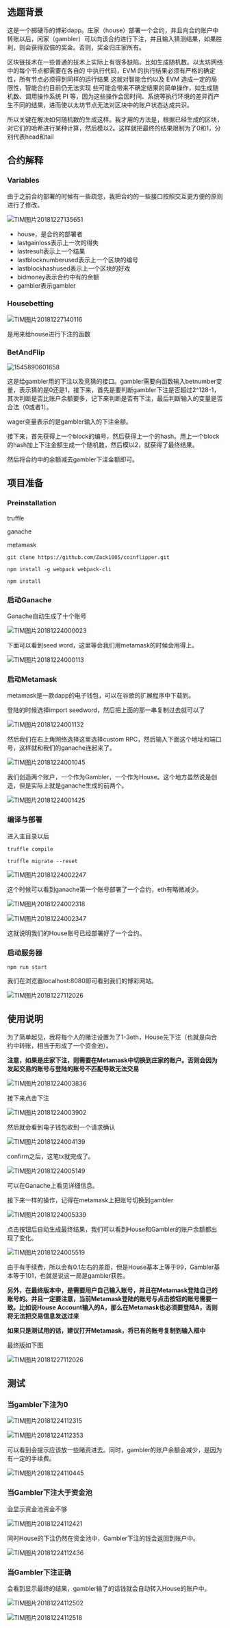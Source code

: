 ## 选题背景

这是一个掷硬币的博彩dapp。庄家（house）部署一个合约，并且向合约账户中转账以后，闲家（gambler）可以向该合约进行下注，并且输入猜测结果，如果胜利，则会获得双倍的奖金。否则，奖金归庄家所有。

区块链技术在一些普通的技术上实际上有很多缺陷。比如生成随机数。以太坊网络中的每个节点都需要在各自的 中执行代码，EVM 的执行结果必须有严格的确定性，所有节点必须得到同样的运行结果 这就对智能合约以及 EVM 造成一定的局限性，智能合约目前仍无法实现 些可能会带来不确定结果的简单操作，如生成随机数、调用操作系统 PI 等，因为这些操作会因时间、系统等执行环境的差异而产生不同的结果，进而使以太坊节点无法对区块中的账户状态达成共识。

所以关键在解决如何随机数的生成这样。我才用的方法是，根据已经生成的区块，对它们的哈希进行某种计算，然后模以2。这样就把最终的结果限制为了0和1，分别代表head和tail

## 合约解释

### Variables

由于之前合约部署的时候有一些疏忽，我把合约的一些接口按照交互更方便的原则进行了修改。

![TIM图片20181227135651](https://github.com/Zack1005/coinflipper/blob/master/procedure/TIM图片20181227135651.png)

- house，是合约的部署者
- lastgainloss表示上一次的得失
- lastresult表示上一个结果
- lastblocknumberused表示上一个区块的编号
- lastblockhashused表示上一个区块的好戏
- bidmoney表示合约中有的余额
- gambler表示gambler

### Housebetting

![TIM图片20181227140116](https://github.com/Zack1005/coinflipper/blob/master/procedure/TIM图片20181227140116.png)

是用来给house进行下注的函数

### BetAndFlip

![1545890601658](https://github.com/Zack1005/coinflipper/blob/master/procedure/TIM图片20181227140301.png)

这是给gambler用的下注以及竞猜的接口。gambler需要向函数输入betnumber变量，表示猜的是0还是1，接下来，首先是要判断gambler下注是否超过2^128-1，其次判断是否比账户余额要多，记下来判断是否有下注，最后判断输入的变量是否合法（0或者1）。

wager变量表示的是gambler输入的下注金额。

接下来，首先获得上一个block的编号，然后获得上一个的hash。用上一个block的hash加上下注金额生成一个随机数，然后模以2，就获得了最终结果。

然后将合约中的余额减去gambler下注金额即可。



## 项目准备

### Preinstallation

truffle

ganache

metamask

```
git clone https://github.com/Zack1005/coinflipper.git

npm install -g webpack webpack-cli

npm install
```

### 启动Ganache

Ganache自动生成了十个账号

![TIM图片20181224000023](https://github.com/Zack1005/coinflipper/blob/master/procedure/TIM图片20181224000023.png)

下面可以看到seed word，这里等会我们用metamask的时候会用得上。

![TIM图片20181224000113](https://github.com/Zack1005/coinflipper/blob/master/procedure/TIM图片20181224000113.png)



### 启动Metamask

metamask是一款dapp的电子钱包，可以在谷歌的扩展程序中下载到。

登陆的时候选择import seedword，然后把上面的那一串复制过去就可以了

![TIM图片20181224001132](https://github.com/Zack1005/coinflipper/blob/master/procedure/TIM图片20181224001132.png)

然后我们在右上角网络选择这里选择custom RPC，然后输入下面这个地址和端口号，这样就和我们的ganache连起来了。

![TIM图片20181224001045](https://github.com/Zack1005/coinflipper/blob/master/procedure/TIM图片20181224001045.png)

我们创造两个账户，一个作为Gambler，一个作为House。这个地方虽然说是创造，但是实际上就是ganache生成的前两个。

![TIM图片20181224001425](https://github.com/Zack1005/coinflipper/blob/master/procedure/TIM图片20181224001425.png)

### 编译与部署

进入主目录以后

`truffle compile`

`truffle migrate --reset`

![TIM图片20181224002247](https://github.com/Zack1005/coinflipper/blob/master/procedure/TIM图片20181224002247.png)

这个时候可以看到ganache第一个账号部署了一个合约，eth有略微减少。

![TIM图片20181224002318](https://github.com/Zack1005/coinflipper/blob/master/procedure/TIM图片20181224002318.png)

![TIM图片20181224002347](https://github.com/Zack1005/coinflipper/blob/master/procedure/TIM图片20181224002347.png)

这就说明我们的House账号已经部署好了一个合约。

### 启动服务器

`npm run start`

我们在浏览器localhost:8080即可看到我们的博彩网站。

![TIM图片20181227112026](https://github.com/Zack1005/coinflipper/blob/master/procedure/TIM图片20181227112026.png)

## 使用说明

为了简单起见，我将每个人的赌注设置为了1-3eth，House先下注（也就是向合约中转账，相当于形成了一个资金池）。

**注意，如果是庄家下注，则需要在Metamask中切换到庄家的账户。否则会因为发起交易的账号与登陆的账号不匹配导致无法交易**

![TIM图片20181224003836](https://github.com/Zack1005/coinflipper/blob/master/procedure/TIM图片20181224003836.png)

接下来点击下注

![TIM图片20181224003902](https://github.com/Zack1005/coinflipper/blob/master/procedure/TIM图片20181224003902.png)

然后就会看到电子钱包收到一个请求确认

![TIM图片20181224004139](https://github.com/Zack1005/coinflipper/blob/master/procedure/TIM图片20181224004139.png)

confirm之后，这笔tx就完成了。

![TIM图片20181224005149](https://github.com/Zack1005/coinflipper/blob/master/procedure/TIM图片20181224005149.png)

可以在Ganache上看见详细信息。

接下来一样的操作，记得在metamask上把账号切换到gambler

![TIM图片20181224005339](https://github.com/Zack1005/coinflipper/blob/master/procedure/TIM图片20181224005339.png)

点击按钮后自动生成最终结果，我们可以看到House和Gambler的账户余额都出现了变化。

![TIM图片20181224005519](https://github.com/Zack1005/coinflipper/blob/master/procedure/TIM图片20181224005519.png)

由于有手续费，所以会有0.1左右的差距，但是House基本上等于99，Gambler基本等于101，也就是说这一局是gambler获胜。

**另外，在最终版本中，是需要用户自己输入账号，并且在Metamask登陆自己的账号的。并且一定要注意，当前Metamask登陆的账号与点击按钮的账号需要一致。比如说House Account输入的A，那么在Metamask也必须要登陆A，否则将无法把交易信息发送过来**

**如果只是测试用的话，建议打开Metamask，将已有的账号复制到输入框中**

最终版如下图

![TIM图片20181227112026](https://github.com/Zack1005/coinflipper/blob/master/procedure/TIM图片20181227112026.png)

## 测试

### 当gambler下注为0

![TIM图片20181224112315](https://github.com/Zack1005/coinflipper/blob/master/procedure/TIM图片20181224112315.png)

![TIM图片20181224112353](https://github.com/Zack1005/coinflipper/blob/master/procedure/TIM图片20181224112353.png)

可以看到会提示应该放一些赌资进去。同时，gambler的账户余额会减少，是因为有一定的手续费。

![TIM图片20181224110445](https://github.com/Zack1005/coinflipper/blob/master/procedure/TIM图片20181224110445.png)

### 当Gambler下注大于资金池

会显示资金池资金不够

![TIM图片20181224112421](https://github.com/Zack1005/coinflipper/blob/master/procedure/TIM图片20181224112421.png)

同时House的下注仍然在资金池中，Gambler下注的钱会返回到账户中。

![TIM图片20181224112436](https://github.com/Zack1005/coinflipper/blob/master/procedure/TIM图片20181224112436.png)

### 当Gambler下注正确

会看到显示最终的结果，gambler输了的话钱就会自动转入House的账户中。

![TIM图片20181224112502](https://github.com/Zack1005/coinflipper/blob/master/procedure/TIM图片20181224112502.png)

![TIM图片20181224112518](https://github.com/Zack1005/coinflipper/blob/master/procedure/TIM图片20181224112518.png)

